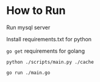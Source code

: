 # How to Run

Run mysql server

Install requirements.txt for python

`go get` requirements for golang

`python ./scripts/main.py ./cache`

`go run ./main.go`